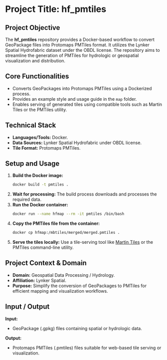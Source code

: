 # Project Title: **hf_pmtiles**

## Project Objective  
The **hf_pmtiles** repository provides a Docker-based workflow to convert GeoPackage files into Protomaps PMTiles format. It utilizes the Lynker Spatial Hydrofabric dataset under the OBDL license. The repository aims to streamline the generation of PMTiles for hydrologic or geospatial visualization and distribution.

## Core Functionalities  
- Converts GeoPackages into Protomaps PMTiles using a Dockerized process.  
- Provides an example style and usage guide in the `map` folder.  
- Enables serving of generated tiles using compatible tools such as Martin Tiles or the PMTiles utility.  

## Technical Stack  
- **Languages/Tools:** Docker.  
- **Data Sources:** Lynker Spatial Hydrofabric under OBDL license.  
- **Tile Format:** Protomaps PMTiles.  

## Setup and Usage  
1. **Build the Docker image:**  
   ```bash
   docker build -t pmtiles .
   ```  
2. **Wait for processing:** The build process downloads and processes the required data.  
3. **Run the Docker container:**  
   ```bash
   docker run --name hfmap --rm -it pmtiles /bin/bash
   ```  
4. **Copy the PMTiles file from the container:**  
   ```bash
   docker cp hfmap:/mbtiles/merged/merged.pmtiles .
   ```  
5. **Serve the tiles locally:** Use a tile-serving tool like [Martin Tiles](https://martin.maplibre.org/) or the PMTiles command-line utility.  

## Project Context & Domain  
- **Domain:** Geospatial Data Processing / Hydrology.  
- **Affiliation:** Lynker Spatial.  
- **Purpose:** Simplify the conversion of GeoPackages to PMTiles for efficient mapping and visualization workflows.  

## Input / Output  
**Input:**  
- GeoPackage (.gpkg) files containing spatial or hydrologic data.  

**Output:**  
- Protomaps PMTiles (.pmtiles) files suitable for web-based tile serving or visualization.  
